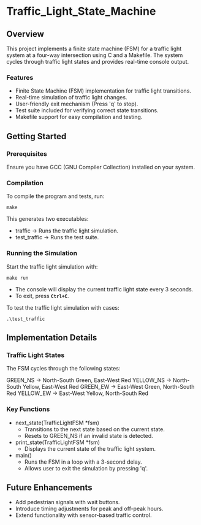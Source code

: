 # Traffic_Light_State_Machine

## Overview
This project implements a finite state machine (FSM) for a traffic light system at a four-way intersection using C and a Makefile. The system cycles through traffic light states and provides real-time console output.

### Features
- Finite State Machine (FSM) implementation for traffic light transitions.
- Real-time simulation of traffic light changes.
- User-friendly exit mechanism (Press 'q' to stop).
- Test suite included for verifying correct state transitions.
- Makefile support for easy compilation and testing.

## Getting Started

### Prerequisites
Ensure you have GCC (GNU Compiler Collection) installed on your system.

### Compilation
To compile the program and tests, run:
```
make
```
This generates two executables:

- traffic → Runs the traffic light simulation.
- test_traffic → Runs the test suite.

### Running the Simulation
Start the traffic light simulation with:
```
make run
```
- The console will display the current traffic light state every 3 seconds.
- To exit, press **`Ctrl+C`**.

To test the traffic light simulation with cases:
```
.\test_traffic
```

## Implementation Details
### Traffic Light States
The FSM cycles through the following states:

GREEN_NS → North-South Green, East-West Red
YELLOW_NS → North-South Yellow, East-West Red
GREEN_EW → East-West Green, North-South Red
YELLOW_EW → East-West Yellow, North-South Red

### Key Functions
- next_state(TrafficLightFSM *fsm)
  - Transitions to the next state based on the current state.
  - Resets to GREEN_NS if an invalid state is detected.
- print_state(TrafficLightFSM *fsm)
  - Displays the current state of the traffic light system.
- main()
  - Runs the FSM in a loop with a 3-second delay.
  - Allows user to exit the simulation by pressing 'q'.

## Future Enhancements
- Add pedestrian signals with wait buttons.
- Introduce timing adjustments for peak and off-peak hours.
- Extend functionality with sensor-based traffic control.